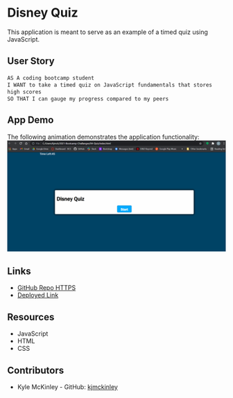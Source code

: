 
# Disney Quiz
This application is meant to serve as an example of a timed quiz using JavaScript.


## User Story

```
AS A coding bootcamp student
I WANT to take a timed quiz on JavaScript fundamentals that stores high scores
SO THAT I can gauge my progress compared to my peers
```

## App Demo
The following animation demonstrates the application functionality:
![code quiz](./assets/quiz-demo.gif)


## Links

* [GitHub Repo HTTPS](https://github.com/kjmckinley/quiz.git)
* [Deployed Link](https://kjmckinley.github.io/quiz/)


## Resources
- JavaScript
- HTML
- CSS

## Contributors
- Kyle McKinley - GitHub: [kjmckinley](https://github.com/kjmckinley)

<!-- Note to Dev: Need to finish scoring -->
